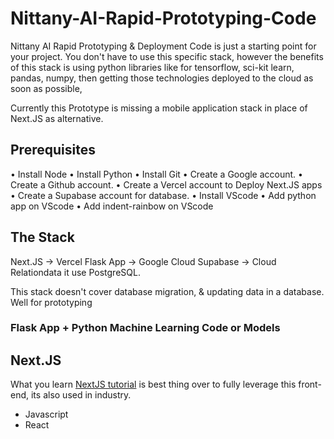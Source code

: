 # Nittany-AI-Rapid-Prototyping-Code

Nittany AI Rapid Prototyping &amp; Deployment Code is just a starting point for your project. You don't have to use this specific stack, however the benefits of this stack is using python libraries like for tensorflow, sci-kit learn, pandas, numpy, then getting  those technologies deployed to the cloud as soon as possible, 

Currently this Prototype is missing a mobile application stack in place of Next.JS as alternative. 


## Prerequisites
•	Install Node
•	Install Python
•	Install Git
•	Create a Google account.
•	Create a Github account.
•	Create a Vercel account  to Deploy Next.JS apps 
•	Create a Supabase account for database.
•	Install VScode 
•	Add python app on VScode
•	Add indent-rainbow on VScode


## The Stack

Next.JS -> Vercel 
Flask App -> Google Cloud
Supabase -> Cloud Relationdata it use PostgreSQL. 

This stack doesn't cover database migration, & updating data in a database. Well for prototyping 

### Flask App + Python Machine Learning Code or Models

## Next.JS 

What you learn [NextJS tutorial](https://nextjs.org/learn-pages-router/foundations/from-javascript-to-react) is best thing over to fully leverage this front-end, its also used in industry. 
- Javascript
- React
- Web Development concepts 

Next.JS is just a React Framework

it just has set of rules to build these things behind a web application
- User Interface
- Routing
- Data Fetching 
- Rendering
- Integrations
- Infrastructure
- Performance
- Scalability
- Developer Experience




